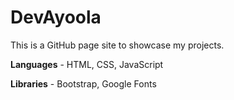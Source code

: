# DevAyoola

This is a GitHub page site to showcase my projects.

**Languages** - HTML, CSS, JavaScript

**Libraries** - Bootstrap, Google Fonts
